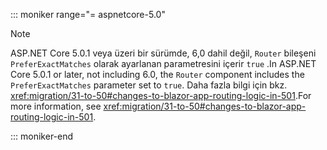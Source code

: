 ::: moniker range="= aspnetcore-5.0"

> [!NOTE]
> <span data-ttu-id="982e6-101">ASP.NET Core 5.0.1 veya üzeri bir sürümde, 6,0 dahil değil, `Router` bileşeni `PreferExactMatches` olarak ayarlanan parametresini içerir `true` .</span><span class="sxs-lookup"><span data-stu-id="982e6-101">In ASP.NET Core 5.0.1 or later, not including 6.0, the `Router` component includes the `PreferExactMatches` parameter set to `true`.</span></span> <span data-ttu-id="982e6-102">Daha fazla bilgi için bkz. <xref:migration/31-to-50#changes-to-blazor-app-routing-logic-in-501>.</span><span class="sxs-lookup"><span data-stu-id="982e6-102">For more information, see <xref:migration/31-to-50#changes-to-blazor-app-routing-logic-in-501>.</span></span>

::: moniker-end

